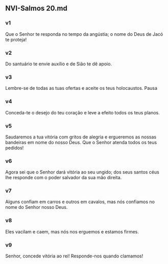 ## NVI-Salmos 20.md
### v1
 Que o Senhor te responda no tempo da angústia; o nome do Deus de Jacó te proteja!
### v2
 Do santuário te envie auxílio e de Sião te dê apoio.
### v3
 Lembre-se de todas as tuas ofertas e aceite os teus holocaustos. Pausa
### v4
 Conceda-te o desejo do teu coração e leve a efeito todos os teus planos.
### v5
 Saudaremos a tua vitória com gritos de alegria e ergueremos as nossas bandeiras em nome do nosso Deus. Que o Senhor atenda todos os teus pedidos!
### v6
 Agora sei que o Senhor dará vitória ao seu ungido; dos seus santos céus lhe responde com o poder salvador da sua mão direita.
### v7
 Alguns confiam em carros e outros em cavalos, mas nós confiamos no nome do Senhor nosso Deus.
### v8
 Eles vacilam e caem, mas nós nos erguemos e estamos firmes.
### v9
 Senhor, concede vitória ao rei! Responde-nos quando clamamos!
